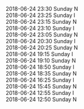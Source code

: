 2018-06-24 23:30 Sunday  N  
2018-06-24 23:25 Sunday  I  
2018-06-24 23:15 Sunday  N  
2018-06-24 23:10 Sunday  I  
2018-06-24 23:05 Sunday  N  
2018-06-24 20:30 Sunday  I  
2018-06-24 20:25 Sunday  N  
2018-06-24 19:15 Sunday  I  
2018-06-24 19:10 Sunday  N  
2018-06-24 18:50 Sunday  I  
2018-06-24 18:35 Sunday  N  
2018-06-24 16:25 Sunday  I  
2018-06-24 15:45 Sunday  N  
2018-06-24 12:55 Sunday  I  
2018-06-24 12:50 Sunday  N  
